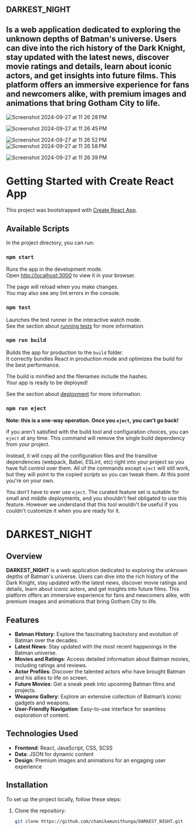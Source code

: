 DARKEST_NIGHT
--------------
Is a web application dedicated to exploring the unknown depths of Batman's universe. Users can dive into the rich history of the Dark Knight, stay updated with the latest news, discover movie ratings and details, learn about iconic actors, and get insights into future films. This platform offers an immersive experience for fans and newcomers alike, with premium images and animations that bring Gotham City to life.
----------------------------------
![Screenshot 2024-09-27 at 11 26 28 PM](https://github.com/user-attachments/assets/e1cecdee-8e68-4452-977a-578b25532588)

![Screenshot 2024-09-27 at 11 26 45 PM](https://github.com/user-attachments/assets/591629ca-484a-44b7-b06b-b8ff9777883f)

![Screenshot 2024-09-27 at 11 26 52 PM](https://github.com/user-attachments/assets/c7e6fe4d-f08b-4647-9c51-6e5d32071bc2)
![Screenshot 2024-09-27 at 11 26 58 PM](https://github.com/user-attachments/assets/ccf59bcf-7702-4bb8-a601-2e2f818fd4fa)

![Screenshot 2024-09-27 at 11 26 39 PM](https://github.com/user-attachments/assets/28a4cea3-3d35-4549-9a84-54bf96cd918b)





# Getting Started with Create React App

This project was bootstrapped with [Create React App](https://github.com/facebook/create-react-app).

## Available Scripts

In the project directory, you can run:

### `npm start`

Runs the app in the development mode.\
Open [http://localhost:3000](http://localhost:3000) to view it in your browser.

The page will reload when you make changes.\
You may also see any lint errors in the console.

### `npm test`

Launches the test runner in the interactive watch mode.\
See the section about [running tests](https://facebook.github.io/create-react-app/docs/running-tests) for more information.

### `npm run build`

Builds the app for production to the `build` folder.\
It correctly bundles React in production mode and optimizes the build for the best performance.

The build is minified and the filenames include the hashes.\
Your app is ready to be deployed!

See the section about [deployment](https://facebook.github.io/create-react-app/docs/deployment) for more information.

### `npm run eject`

**Note: this is a one-way operation. Once you `eject`, you can't go back!**

If you aren't satisfied with the build tool and configuration choices, you can `eject` at any time. This command will remove the single build dependency from your project.

Instead, it will copy all the configuration files and the transitive dependencies (webpack, Babel, ESLint, etc) right into your project so you have full control over them. All of the commands except `eject` will still work, but they will point to the copied scripts so you can tweak them. At this point you're on your own.

You don't have to ever use `eject`. The curated feature set is suitable for small and middle deployments, and you shouldn't feel obligated to use this feature. However we understand that this tool wouldn't be useful if you couldn't customize it when you are ready for it.

# DARKEST_NIGHT

## Overview
**DARKEST_NIGHT** is a web application dedicated to exploring the unknown depths of Batman's universe. Users can dive into the rich history of the Dark Knight, stay updated with the latest news, discover movie ratings and details, learn about iconic actors, and get insights into future films. This platform offers an immersive experience for fans and newcomers alike, with premium images and animations that bring Gotham City to life.

## Features
- **Batman History**: Explore the fascinating backstory and evolution of Batman over the decades.
- **Latest News**: Stay updated with the most recent happenings in the Batman universe.
- **Movies and Ratings**: Access detailed information about Batman movies, including ratings and reviews.
- **Actor Profiles**: Discover the talented actors who have brought Batman and his allies to life on screen.
- **Future Movies**: Get a sneak peek into upcoming Batman films and projects.
- **Weapons Gallery**: Explore an extensive collection of Batman’s iconic gadgets and weapons.
- **User-Friendly Navigation**: Easy-to-use interface for seamless exploration of content.

## Technologies Used
- **Frontend**: React, JavaScript, CSS, SCSS
- **Data**: JSON for dynamic content
- **Design**: Premium images and animations for an engaging user experience

## Installation
To set up the project locally, follow these steps:

1. Clone the repository:
   ```bash
   git clone https://github.com/chamikamunithunga/DARKEST_NIGHT.git
